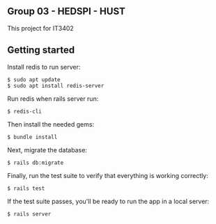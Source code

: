 ## Group 03 - HEDSPI - HUST

This project for IT3402

## Getting started

Install redis to run server:
```
$ sudo apt update
$ sudo apt install redis-server
```
Run redis when rails server run:
```
$ redis-cli
```
Then install the needed gems:

```
$ bundle install 
```

Next, migrate the database:

```
$ rails db:migrate
```

Finally, run the test suite to verify that everything is working correctly:

```
$ rails test
```

If the test suite passes, you'll be ready to run the app in a local server:

```
$ rails server
```
